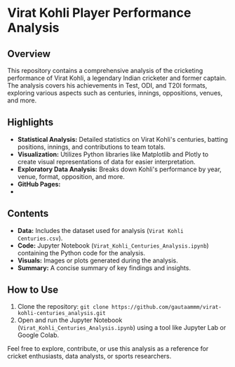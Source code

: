 # Virat Kohli Player Performance Analysis

## Overview

This repository contains a comprehensive analysis of the cricketing performance of Virat Kohli, a legendary Indian cricketer and former captain. The analysis covers his achievements in Test, ODI, and T20I formats, exploring various aspects such as centuries, innings, oppositions, venues, and more.

## Highlights

- **Statistical Analysis:** Detailed statistics on Virat Kohli's centuries, batting positions, innings, and contributions to team totals.
- **Visualization:** Utilizes Python libraries like Matplotlib and Plotly to create visual representations of data for easier interpretation.
- **Exploratory Data Analysis:** Breaks down Kohli's performance by year, venue, format, opposition, and more.
- **GitHub Pages:**
- 
## Contents

- **Data:** Includes the dataset used for analysis (`Virat Kohli Centuries.csv`).
- **Code:** Jupyter Notebook (`Virat_Kohli_Centuries_Analysis.ipynb`) containing the Python code for the analysis.
- **Visuals:** Images or plots generated during the analysis.
- **Summary:** A concise summary of key findings and insights.

## How to Use

1. Clone the repository: `git clone https://github.com/gautaammm/virat-kohli-centuries_analysis.git`
2. Open and run the Jupyter Notebook (`Virat_Kohli_Centuries_Analysis.ipynb`) using a tool like Jupyter Lab or Google Colab.

Feel free to explore, contribute, or use this analysis as a reference for cricket enthusiasts, data analysts, or sports researchers.
